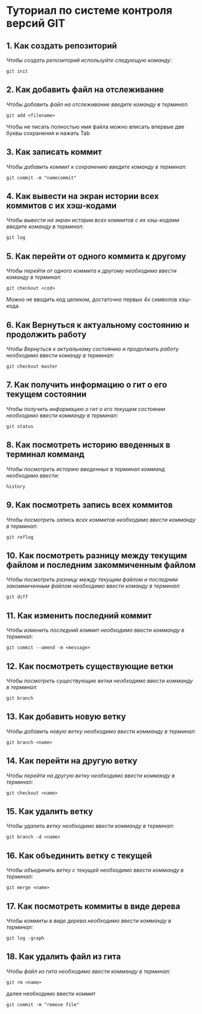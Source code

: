 # Туториал по системе контроля версий GIT 

## 1. Как создать репозиторий

*Чтобы создать репозиторий используйте следующую команду*:

```
git init
```

## 2. Как добавить файл на отслеживание

*Чтобы добавить файл на отслеживание введите команду в терминал:*

```
git add <filename> 
```
Чтобы не писать полностью имя файла можно вписать впервые две буквы сохранения и нажать Tab

## 3. Как записать коммит
*Чтобы добавить коммит к сохранению введите команду в терминал:*

```
git commit -m "namecommit" 
```

## 4. Как вывести на экран истории всех коммитов с их хэш-кодами

*Чтобы вывести на экран истории всех коммитов с их хэш-кодами введите команду в терминал:*
~~~
git log
~~~

## 5. Как перейти от одного коммита к другому
*Чтобы перейти от одного коммита к другому необходимо ввести команду в терминал:* 
~~~
git checkout <cod>
~~~
Можно не вводить код целиком, достаточно первых 4х символов хэш-кода.

## 6. Как Вернуться к актуальному состоянию и продолжить работу

*Чтобы Вернуться к актуальному состоянию и продолжить работу необходимо ввести команду в терминал:*
~~~
git checkout master
~~~

## 7. Как получить информацию о гит о его текущем состоянии
*Чтобы получить информацию о гит о его текущем состоянии необходимо ввести комманду в терминал:*
~~~ 
git status
~~~

## 8. Как посмотреть историю введенных в терминал комманд
*Чтобы посмотреть историю введенных в терминал комманд необходимо ввести:*
~~~
history
~~~

## 9. Как посмотреть запись всех коммитов
*Чтобы посмотреть запись всех коммитов необходимо ввести комманду в терминал*:
~~~
git reflog
~~~

## 10. Как посмотреть разницу между текущим файлом и последним закоммиченным файлом
*Чтобы посмотреть разницу между текущим файлом и последним закоммиченным файлом необходимо ввести команду в терминал:*
~~~
git diff
~~~

## 11. Как изменить последний коммит
*Чтобы изменить последний коммит необходимо ввести комманду в терминал:*
~~~
git commit --amend -m <message>
~~~

## 12. Как посмотреть существующие ветки

*Чтобы посмотреть существующие ветки необходимо ввести комманду в терминал:*

~~~
git branch
~~~

## 13. Как добавить новую ветку

*Чтобы добавить новую ветку необходимо ввести комманду в терминал:*

~~~
git branch <name>
~~~

## 14. Как перейти на другую ветку

*Чтобы перейти на другую ветку необходимо ввести комманду в терминал:*

~~~
git checkout <name>
~~~

## 15. Как удалить ветку

*Чтобы удалить ветку необходимо ввести комманду в терминал:*

~~~
git branch -d <name>
~~~

## 16. Как объединить ветку с текущей

*Чтобы объединить ветку с текущей необходимо ввести комманду в терминал:*

~~~
git merge <name>
~~~

## 17. Как посмотреть коммиты в виде дерева

*Чтобы коммиты в виде дерева необходимо ввести комманду в терминал:*

~~~
git log -graph
~~~

## 18. Как удалить файл из гита

*Чтобы файл из гита необходимо ввести комманду в терминал:*

~~~
git rm <name>
~~~
далее необходимо ввести коммит

~~~
git commit -m "remove file"
~~~